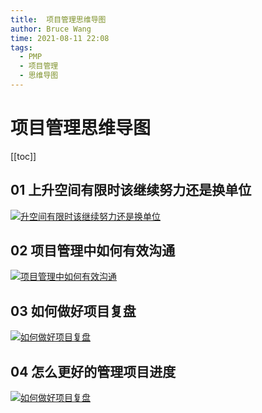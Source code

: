 ```yaml
---
title:  项目管理思维导图
author: Bruce Wang
time: 2021-08-11 22:08
tags:
  - PMP
  - 项目管理
  - 思维导图
---
```

# 项目管理思维导图

[[toc]]

## 01 上升空间有限时该继续努力还是换单位

<a data-fancybox title="升空间有限时该继续努力还是换单位" href="/pm-mind/01-work-up-or-change.png">![升空间有限时该继续努力还是换单位](/pm-mind/01-work-up-or-change.png)</a>

## 02 项目管理中如何有效沟通

<a data-fancybox title="项目管理中如何有效沟通" href="/pm-mind/02-effective-communication.png">![项目管理中如何有效沟通](/pm-mind/02-effective-communication.png)</a>

## 03 如何做好项目复盘

<a data-fancybox title="如何做好项目复盘" href="/pm-mind/03-project-resumption.png">![如何做好项目复盘](/pm-mind/03-project-resumption.png)</a>

## 04 怎么更好的管理项目进度

<a data-fancybox title="怎么更好的管理项目进度" href="/pm-mind/04-project-progress.png">![如何做好项目复盘](/pm-mind/04-project-progress.png)</a>